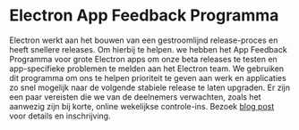 # Electron App Feedback Programma

Electron werkt aan het bouwen van een gestroomlijnd release-proces en heeft snellere releases. Om hierbij te helpen. we hebben het App Feedback Programma voor grote Electron apps om onze beta releases te testen en app-specifieke problemen te melden aan het Electron team. We gebruiken dit programma om ons te helpen prioriteit te geven aan werk en applicaties zo snel mogelijk naar de volgende stabiele release te laten upgraden. Er zijn een paar vereisten die we van de deelnemers verwachten, zoals het aanwezig zijn bij korte, online wekelijkse controle-ins. Bezoek [blog post](https://electronjs.org/blog/app-feedback-program) voor details en inschrijving.
